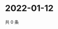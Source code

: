 # 2022-01-12

共 0 条

<!-- BEGIN WEIBO -->
<!-- 最后更新时间 Wed Jan 12 2022 17:15:30 GMT+0800 (China Standard Time) -->

<!-- END WEIBO -->

